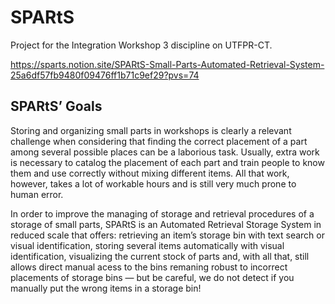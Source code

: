 # SPARtS
Project for the Integration Workshop 3 discipline on UTFPR-CT.

https://sparts.notion.site/SPARtS-Small-Parts-Automated-Retrieval-System-25a6df57fb9480f09476ff1b71c9ef29?pvs=74

## SPARtS’ Goals

Storing and organizing small parts in workshops is clearly a relevant challenge when considering that finding the correct placement of a part among several possible places can be a laborious task. Usually, extra work is necessary to catalog the placement of each part and train people to know them and use correctly without mixing different items. All that work, however, takes a lot of workable hours and is still very much prone to human error. 

In order to improve the managing of storage and retrieval procedures of a storage of small parts, SPARtS is an Automated Retrieval Storage System in reduced scale that offers: retrieving an item’s storage bin with text search or visual identification, storing several items automatically with visual identification, visualizing the current stock of parts and, with all that, still allows direct manual acess to the bins remaning robust to incorrect placements of storage bins — but be careful, we do not detect if you manually put the wrong items in a storage bin!
